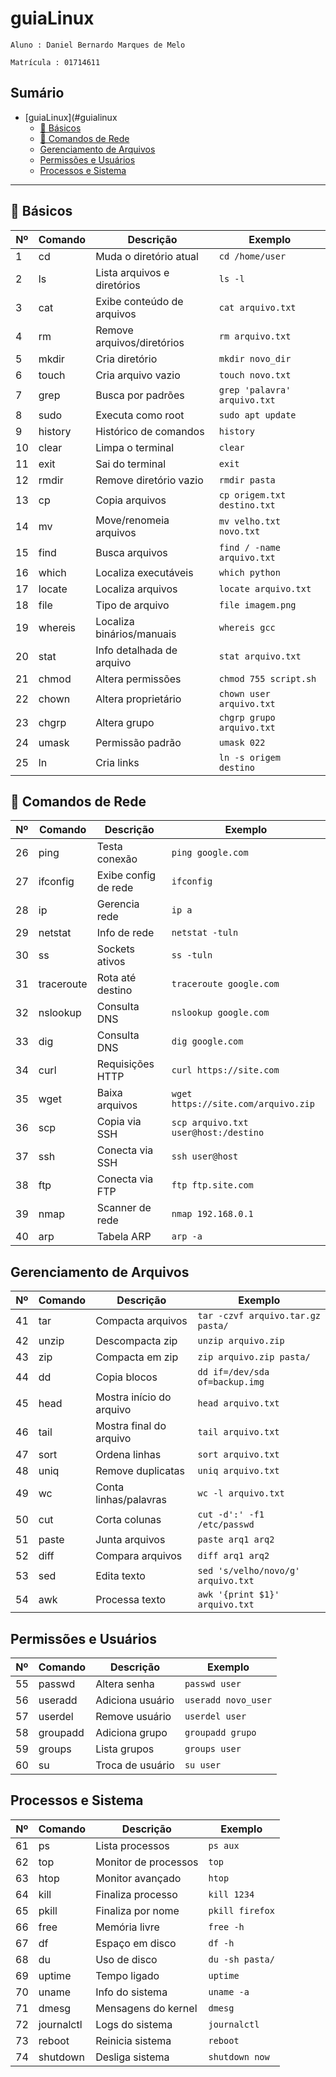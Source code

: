 # guiaLinux
 `Aluno : Daniel Bernardo Marques de Melo `

 `Matrícula : 01714611`
## Sumário

- [guiaLinux](#guialinux
  - [🧱 Básicos](#-básicos)
  - [🛜 Comandos de Rede](#-comandos-de-rede)
  - [Gerenciamento de Arquivos](#gerenciamento-de-arquivos)
  - [Permissões e Usuários](#permissões-e-usuários)
  - [Processos e Sistema](#processos-e-sistema)

---

## 🧱 Básicos

| Nº | Comando | Descrição | Exemplo |
|----|---------|-----------|---------|
| 1  | cd      | Muda o diretório atual | `cd /home/user` |
| 2  | ls      | Lista arquivos e diretórios | `ls -l` |
| 3  | cat     | Exibe conteúdo de arquivos | `cat arquivo.txt` |
| 4  | rm      | Remove arquivos/diretórios | `rm arquivo.txt` |
| 5  | mkdir   | Cria diretório | `mkdir novo_dir` |
| 6  | touch   | Cria arquivo vazio | `touch novo.txt` |
| 7  | grep    | Busca por padrões | `grep 'palavra' arquivo.txt` |
| 8  | sudo    | Executa como root | `sudo apt update` |
| 9  | history | Histórico de comandos | `history` |
| 10 | clear   | Limpa o terminal | `clear` |
| 11 | exit    | Sai do terminal | `exit` |
| 12 | rmdir   | Remove diretório vazio | `rmdir pasta` |
| 13 | cp      | Copia arquivos | `cp origem.txt destino.txt` |
| 14 | mv      | Move/renomeia arquivos | `mv velho.txt novo.txt` |
| 15 | find    | Busca arquivos | `find / -name arquivo.txt` |
| 16 | which   | Localiza executáveis | `which python` |
| 17 | locate  | Localiza arquivos | `locate arquivo.txt` |
| 18 | file    | Tipo de arquivo | `file imagem.png` |
| 19 | whereis | Localiza binários/manuais | `whereis gcc` |
| 20 | stat    | Info detalhada de arquivo | `stat arquivo.txt` |
| 21 | chmod   | Altera permissões | `chmod 755 script.sh` |
| 22 | chown   | Altera proprietário | `chown user arquivo.txt` |
| 23 | chgrp   | Altera grupo | `chgrp grupo arquivo.txt` |
| 24 | umask   | Permissão padrão | `umask 022` |
| 25 | ln      | Cria links | `ln -s origem destino` |

## 🛜 Comandos de Rede

| Nº | Comando | Descrição | Exemplo |
|----|---------|-----------|---------|
| 26 | ping    | Testa conexão | `ping google.com` |
| 27 | ifconfig| Exibe config de rede | `ifconfig` |
| 28 | ip      | Gerencia rede | `ip a` |
| 29 | netstat | Info de rede | `netstat -tuln` |
| 30 | ss      | Sockets ativos | `ss -tuln` |
| 31 | traceroute | Rota até destino | `traceroute google.com` |
| 32 | nslookup | Consulta DNS | `nslookup google.com` |
| 33 | dig     | Consulta DNS | `dig google.com` |
| 34 | curl    | Requisições HTTP | `curl https://site.com` |
| 35 | wget    | Baixa arquivos | `wget https://site.com/arquivo.zip` |
| 36 | scp     | Copia via SSH | `scp arquivo.txt user@host:/destino` |
| 37 | ssh     | Conecta via SSH | `ssh user@host` |
| 38 | ftp     | Conecta via FTP | `ftp ftp.site.com` |
| 39 | nmap    | Scanner de rede | `nmap 192.168.0.1` |
| 40 | arp     | Tabela ARP | `arp -a` |

## Gerenciamento de Arquivos

| Nº | Comando | Descrição | Exemplo |
|----|---------|-----------|---------|
| 41 | tar     | Compacta arquivos | `tar -czvf arquivo.tar.gz pasta/` |
| 42 | unzip   | Descompacta zip | `unzip arquivo.zip` |
| 43 | zip     | Compacta em zip | `zip arquivo.zip pasta/` |
| 44 | dd      | Copia blocos | `dd if=/dev/sda of=backup.img` |
| 45 | head    | Mostra início do arquivo | `head arquivo.txt` |
| 46 | tail    | Mostra final do arquivo | `tail arquivo.txt` |
| 47 | sort    | Ordena linhas | `sort arquivo.txt` |
| 48 | uniq    | Remove duplicatas | `uniq arquivo.txt` |
| 49 | wc      | Conta linhas/palavras | `wc -l arquivo.txt` |
| 50 | cut     | Corta colunas | `cut -d':' -f1 /etc/passwd` |
| 51 | paste   | Junta arquivos | `paste arq1 arq2` |
| 52 | diff    | Compara arquivos | `diff arq1 arq2` |
| 53 | sed     | Edita texto | `sed 's/velho/novo/g' arquivo.txt` |
| 54 | awk     | Processa texto | `awk '{print $1}' arquivo.txt` |

## Permissões e Usuários

| Nº | Comando | Descrição | Exemplo |
|----|---------|-----------|---------|
| 55 | passwd  | Altera senha | `passwd user` |
| 56 | useradd | Adiciona usuário | `useradd novo_user` |
| 57 | userdel | Remove usuário | `userdel user` |
| 58 | groupadd| Adiciona grupo | `groupadd grupo` |
| 59 | groups  | Lista grupos | `groups user` |
| 60 | su      | Troca de usuário | `su user` |

## Processos e Sistema

| Nº | Comando | Descrição | Exemplo |
|----|---------|-----------|---------|
| 61 | ps      | Lista processos | `ps aux` |
| 62 | top     | Monitor de processos | `top` |
| 63 | htop    | Monitor avançado | `htop` |
| 64 | kill    | Finaliza processo | `kill 1234` |
| 65 | pkill   | Finaliza por nome | `pkill firefox` |
| 66 | free    | Memória livre | `free -h` |
| 67 | df      | Espaço em disco | `df -h` |
| 68 | du      | Uso de disco | `du -sh pasta/` |
| 69 | uptime  | Tempo ligado | `uptime` |
| 70 | uname   | Info do sistema | `uname -a` |
| 71 | dmesg   | Mensagens do kernel | `dmesg` |
| 72 | journalctl | Logs do sistema | `journalctl` |
| 73 | reboot  | Reinicia sistema | `reboot` |
| 74 | shutdown| Desliga sistema | `shutdown now` |